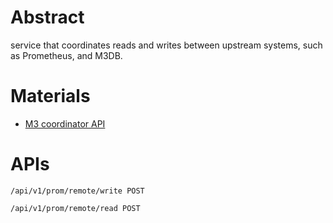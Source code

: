 # Abstract

service that coordinates reads and writes between upstream systems, such as Prometheus, and M3DB.

# Materials

* [M3 coordinator API](https://m3db.io/docs/m3coordinator/api/remote/)


# APIs

```
/api/v1/prom/remote/write POST

/api/v1/prom/remote/read POST
```
